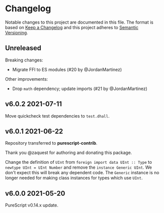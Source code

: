 # Changelog

Notable changes to this project are documented in this file. The format is based on [Keep a Changelog](https://keepachangelog.com/en/1.0.0/) and this project adheres to [Semantic Versioning](https://semver.org/spec/v2.0.0.html).


## Unreleased

Breaking changes:
- Migrate FFI to ES modules (#20 by @JordanMartinez)

Other improvements:
- Drop `math` dependency; update imports (#21 by @JordanMartinez)

## v6.0.2 2021-07-11

Move quickcheck test dependencies to `test.dhall`.

## v6.0.1 2021-06-22

Repository transferred to __purescript-contrib__.

Thank you @zaquest for authoring and donating this package.

Change the definition of `UInt` from `foreign import data UInt :: Type`
to `newtype UInt = UInt Number` and
remove the `instance Generic UInt`. We don't expect this will break
any dependent code. The `Generic` instance is no longer needed for making
class instances for types which use `UInt`.

## v6.0.0 2021-05-20

PureScript v0.14.x update.
